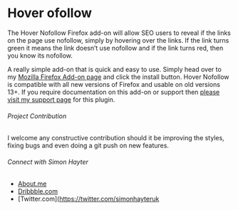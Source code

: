 # Hover ofollow
The Hover Nofollow Firefox add-on will allow SEO users to reveal if the links on the page use nofollow, simply by hovering over the links. If the link turns green it means the link doesn’t use nofollow and if the link turns red, then you know its nofollow.

A really simple add-on that is quick and easy to use. Simply head over to my [Mozilla Firefox Add-on page](https://addons.mozilla.org/EN-uS/firefox/addon/hover-nofollow/) and click the install button. Hover Nofollow is compatible with all new versions of Firefox and usable on old versions 13+. If you require documentation on this add-on or support then [please visit my support page](https://www.bybe.net/hover-nofollow/) for this plugin. 

###### Project Contribution
I welcome any constructive contribution should it be improving the styles, fixing bugs and even doing a git push on new features. 

###### Connect with Simon Hayter

- [About.me](https://about.me/simonhayter)
- [Dribbble.com](https://dribbble.com/simonhayter)
- [Twitter.com](https://twitter.com/simonhayteruk
